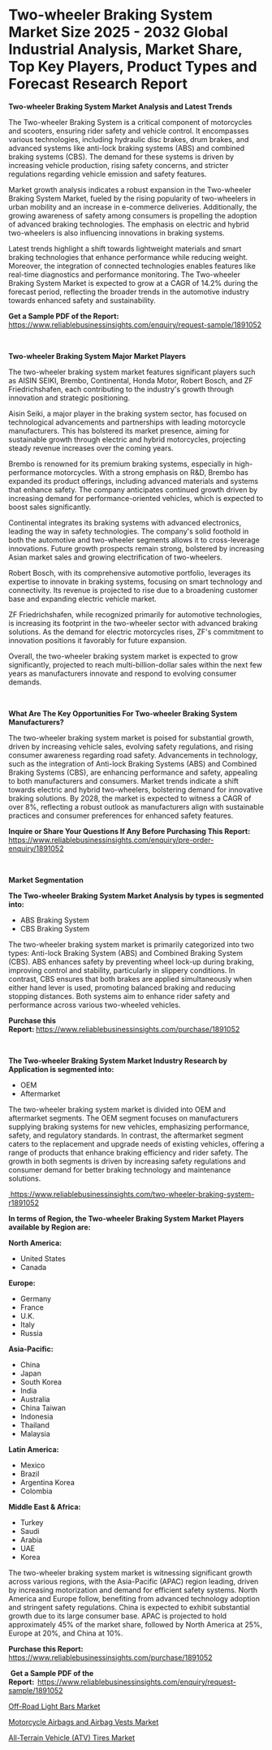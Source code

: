 <p><h1>Two-wheeler Braking System Market Size 2025 - 2032 Global Industrial Analysis, Market Share, Top Key Players, Product Types and Forecast Research Report</h1></p><p><strong>Two-wheeler Braking System Market Analysis and Latest Trends</strong></p>
<p><p>The Two-wheeler Braking System is a critical component of motorcycles and scooters, ensuring rider safety and vehicle control. It encompasses various technologies, including hydraulic disc brakes, drum brakes, and advanced systems like anti-lock braking systems (ABS) and combined braking systems (CBS). The demand for these systems is driven by increasing vehicle production, rising safety concerns, and stricter regulations regarding vehicle emission and safety features.</p><p>Market growth analysis indicates a robust expansion in the Two-wheeler Braking System Market, fueled by the rising popularity of two-wheelers in urban mobility and an increase in e-commerce deliveries. Additionally, the growing awareness of safety among consumers is propelling the adoption of advanced braking technologies. The emphasis on electric and hybrid two-wheelers is also influencing innovations in braking systems.</p><p>Latest trends highlight a shift towards lightweight materials and smart braking technologies that enhance performance while reducing weight. Moreover, the integration of connected technologies enables features like real-time diagnostics and performance monitoring. The Two-wheeler Braking System Market is expected to grow at a CAGR of 14.2% during the forecast period, reflecting the broader trends in the automotive industry towards enhanced safety and sustainability.</p></p>
<p><strong>Get a Sample PDF of the Report:&nbsp;</strong> <a href="https://www.reliablebusinessinsights.com/enquiry/request-sample/1891052?utm_campaign=57&utm_medium=2&utm_source=Github&utm_content=ia&utm_term=14012025&utm_id=two-wheeler-braking-system">https://www.reliablebusinessinsights.com/enquiry/request-sample/1891052</a></p>
<p>&nbsp;</p>
<p><strong>Two-wheeler Braking System Major Market Players</strong></p>
<p><p>The two-wheeler braking system market features significant players such as AISIN SEIKI, Brembo, Continental, Honda Motor, Robert Bosch, and ZF Friedrichshafen, each contributing to the industry's growth through innovation and strategic positioning.</p><p>Aisin Seiki, a major player in the braking system sector, has focused on technological advancements and partnerships with leading motorcycle manufacturers. This has bolstered its market presence, aiming for sustainable growth through electric and hybrid motorcycles, projecting steady revenue increases over the coming years.</p><p>Brembo is renowned for its premium braking systems, especially in high-performance motorcycles. With a strong emphasis on R&D, Brembo has expanded its product offerings, including advanced materials and systems that enhance safety. The company anticipates continued growth driven by increasing demand for performance-oriented vehicles, which is expected to boost sales significantly.</p><p>Continental integrates its braking systems with advanced electronics, leading the way in safety technologies. The company's solid foothold in both the automotive and two-wheeler segments allows it to cross-leverage innovations. Future growth prospects remain strong, bolstered by increasing Asian market sales and growing electrification of two-wheelers.</p><p>Robert Bosch, with its comprehensive automotive portfolio, leverages its expertise to innovate in braking systems, focusing on smart technology and connectivity. Its revenue is projected to rise due to a broadening customer base and expanding electric vehicle market.</p><p>ZF Friedrichshafen, while recognized primarily for automotive technologies, is increasing its footprint in the two-wheeler sector with advanced braking solutions. As the demand for electric motorcycles rises, ZF's commitment to innovation positions it favorably for future expansion.</p><p>Overall, the two-wheeler braking system market is expected to grow significantly, projected to reach multi-billion-dollar sales within the next few years as manufacturers innovate and respond to evolving consumer demands.</p></p>
<p>&nbsp;</p>
<p><strong>What Are The Key Opportunities For Two-wheeler Braking System Manufacturers?</strong></p>
<p><p>The two-wheeler braking system market is poised for substantial growth, driven by increasing vehicle sales, evolving safety regulations, and rising consumer awareness regarding road safety. Advancements in technology, such as the integration of Anti-lock Braking Systems (ABS) and Combined Braking Systems (CBS), are enhancing performance and safety, appealing to both manufacturers and consumers. Market trends indicate a shift towards electric and hybrid two-wheelers, bolstering demand for innovative braking solutions. By 2028, the market is expected to witness a CAGR of over 8%, reflecting a robust outlook as manufacturers align with sustainable practices and consumer preferences for enhanced safety features.</p></p>
<p><strong>Inquire or Share Your Questions If Any Before Purchasing This Report:</strong> <a href="https://www.reliablebusinessinsights.com/enquiry/pre-order-enquiry/1891052?utm_campaign=57&utm_medium=2&utm_source=Github&utm_content=ia&utm_term=14012025&utm_id=two-wheeler-braking-system">https://www.reliablebusinessinsights.com/enquiry/pre-order-enquiry/1891052</a></p>
<p>&nbsp;</p>
<p><strong>Market Segmentation</strong></p>
<p><strong>The Two-wheeler Braking System Market Analysis by types is segmented into:</strong></p>
<p><ul><li>ABS Braking System</li><li>CBS Braking System</li></ul></p>
<p><p>The two-wheeler braking system market is primarily categorized into two types: Anti-lock Braking System (ABS) and Combined Braking System (CBS). ABS enhances safety by preventing wheel lock-up during braking, improving control and stability, particularly in slippery conditions. In contrast, CBS ensures that both brakes are applied simultaneously when either hand lever is used, promoting balanced braking and reducing stopping distances. Both systems aim to enhance rider safety and performance across various two-wheeled vehicles.</p></p>
<p><strong>Purchase this Report:&nbsp;</strong><a href="https://www.reliablebusinessinsights.com/purchase/1891052?utm_campaign=57&utm_medium=2&utm_source=Github&utm_content=ia&utm_term=14012025&utm_id=two-wheeler-braking-system">https://www.reliablebusinessinsights.com/purchase/1891052</a></p>
<p>&nbsp;</p>
<p><strong>The Two-wheeler Braking System Market Industry Research by Application is segmented into:</strong></p>
<p><ul><li>OEM</li><li>Aftermarket</li></ul></p>
<p><p>The two-wheeler braking system market is divided into OEM and aftermarket segments. The OEM segment focuses on manufacturers supplying braking systems for new vehicles, emphasizing performance, safety, and regulatory standards. In contrast, the aftermarket segment caters to the replacement and upgrade needs of existing vehicles, offering a range of products that enhance braking efficiency and rider safety. The growth in both segments is driven by increasing safety regulations and consumer demand for better braking technology and maintenance solutions.</p></p>
<p><a href="https://www.reliablebusinessinsights.com/two-wheeler-braking-system-r1891052?utm_campaign=57&utm_medium=2&utm_source=Github&utm_content=ia&utm_term=14012025&utm_id=two-wheeler-braking-system">&nbsp;https://www.reliablebusinessinsights.com/two-wheeler-braking-system-r1891052</a></p>
<p><strong>In terms of Region, the Two-wheeler Braking System Market Players available by Region are:</strong></p>
<p>
    <p> <strong> North America: </strong>
        <ul>
            <li>United States</li>
            <li>Canada</li>
        </ul>
        </p> 
    <p> <strong> Europe: </strong>
        <ul>
            <li>Germany</li>
            <li>France</li>
            <li>U.K.</li>
            <li>Italy</li>
            <li>Russia</li>
        </ul>
        </p> 
    <p> <strong> Asia-Pacific: </strong>
        <ul>
            <li>China</li>
            <li>Japan</li>
            <li>South Korea</li>
            <li>India</li>
            <li>Australia</li>
            <li>China Taiwan</li>
            <li>Indonesia</li>
            <li>Thailand</li>
            <li>Malaysia</li>
        </ul>
        </p> 
    <p> <strong> Latin America: </strong>
        <ul>
            <li>Mexico</li>
            <li>Brazil</li>
            <li>Argentina Korea</li>
            <li>Colombia</li>
        </ul>
        </p> 
    <p> <strong> Middle East & Africa: </strong>
        <ul>
            <li>Turkey</li>
            <li>Saudi</li>
            <li>Arabia</li>
            <li>UAE</li>
            <li>Korea</li>
        </ul>
    </p>
    </p>
<p><p>The two-wheeler braking system market is witnessing significant growth across various regions, with the Asia-Pacific (APAC) region leading, driven by increasing motorization and demand for efficient safety systems. North America and Europe follow, benefiting from advanced technology adoption and stringent safety regulations. China is expected to exhibit substantial growth due to its large consumer base. APAC is projected to hold approximately 45% of the market share, followed by North America at 25%, Europe at 20%, and China at 10%.</p></p>
<p><strong>Purchase this Report: </strong><a href="https://www.reliablebusinessinsights.com/purchase/1891052?utm_campaign=57&utm_medium=2&utm_source=Github&utm_content=ia&utm_term=14012025&utm_id=two-wheeler-braking-system">https://www.reliablebusinessinsights.com/purchase/1891052</a></p>
<p>&nbsp;<strong>Get a Sample PDF of the Report:&nbsp;&nbsp;</strong><a href="https://www.reliablebusinessinsights.com/enquiry/request-sample/1891052?utm_campaign=57&utm_medium=2&utm_source=Github&utm_content=ia&utm_term=14012025&utm_id=two-wheeler-braking-system">https://www.reliablebusinessinsights.com/enquiry/request-sample/1891052</a></p>
<p><strong></strong></p>
<p><p><a href="https://github.com/chungwimbu4/Market-Research-Report-List-1/blob/main/off-road-light-bars-market.md?utm_campaign=57&utm_medium=2&utm_source=Github&utm_content=ia&utm_term=14012025&utm_id=two-wheeler-braking-system">Off-Road Light Bars Market</a></p><p><a href="https://github.com/bolalfredia7777/Market-Research-Report-List-1/blob/main/motorcycle-airbags-and-airbag-vests-market.md?utm_campaign=57&utm_medium=2&utm_source=Github&utm_content=ia&utm_term=14012025&utm_id=two-wheeler-braking-system">Motorcycle Airbags and Airbag Vests Market</a></p><p><a href="https://github.com/ccreola81/Market-Research-Report-List-1/blob/main/all-terrain-vehicle-atv-tires-market.md?utm_campaign=57&utm_medium=2&utm_source=Github&utm_content=ia&utm_term=14012025&utm_id=two-wheeler-braking-system">All-Terrain Vehicle (ATV) Tires Market</a></p></p>